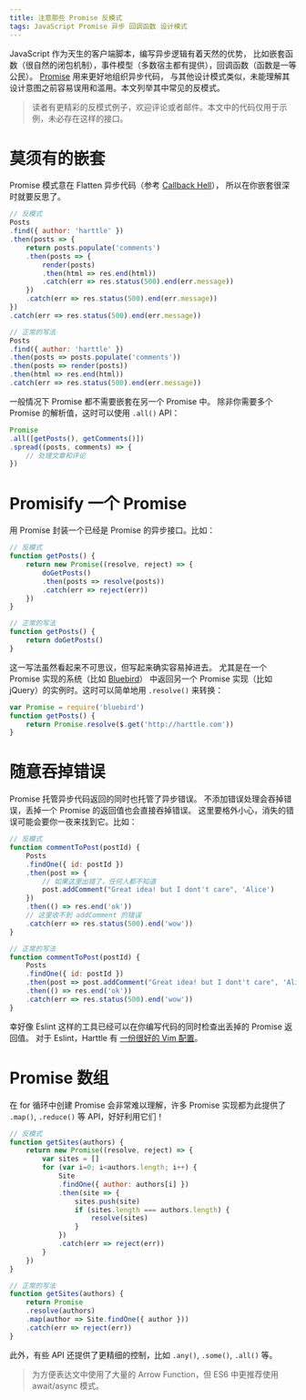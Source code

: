 ```yaml
---
title: 注意那些 Promise 反模式
tags: JavaScript Promise 异步 回调函数 设计模式
---
```


JavaScript 作为天生的客户端脚本，编写异步逻辑有着天然的优势，
比如嵌套函数（很自然的闭包机制），事件模型（多数宿主都有提供），回调函数（函数是一等公民）。
[Promise](/2016/08/10/promise.html) 用来更好地组织异步代码，
与其他设计模式类似，未能理解其设计意图之前容易误用和滥用。本文列举其中常见的反模式。

> 读者有更精彩的反模式例子，欢迎评论或者邮件。本文中的代码仅用于示例，未必存在这样的接口。

# 莫须有的嵌套

Promise 模式意在 Flatten 异步代码（参考 [Callback Hell][callbackhell]），
所以在你嵌套很深时就要反思了。

```javascript
// 反模式
Posts
.find({ author: 'harttle' })
.then(posts => {
    return posts.populate('comments')
    .then(posts => {
        render(posts)
        .then(html => res.end(html))
        .catch(err => res.status(500).end(err.message))
    })
    .catch(err => res.status(500).end(err.message))
})
.catch(err => res.status(500).end(err.message))

// 正常的写法
Posts
.find({ author: 'harttle' })
.then(posts => posts.populate('comments'))
.then(posts => render(posts))
.then(html => res.end(html))
.catch(err => res.status(500).end(err.message))
```

一般情况下 Promise 都不需要嵌套在另一个 Promise 中。
除非你需要多个 Promise 的解析值，这时可以使用 `.all()` API：

```javascript
Promise
.all([getPosts(), getComments()])
.spread((posts, comments) => {
    // 处理文章和评论
})
```

# Promisify 一个 Promise

用 Promise 封装一个已经是 Promise 的异步接口。比如：

```javascript
// 反模式
function getPosts() {
    return new Promise((resolve, reject) => {
        doGetPosts()
        .then(posts => resolve(posts))
        .catch(err => reject(err))
    })
}

// 正常的写法
function getPosts() {
    return doGetPosts()
}
```

这一写法虽然看起来不可思议，但写起来确实容易掉进去。
尤其是在一个 Promise 实现的系统（比如 [Bluebird][bluebird]）
中返回另一个 Promise 实现（比如 jQuery）的实例时。这时可以简单地用 `.resolve()` 来转换：

```javascript
var Promise = require('bluebird')
function getPosts() {
    return Promise.resolve($.get('http://harttle.com'))
}
```

# 随意吞掉错误

Promise 托管异步代码返回的同时也托管了异步错误。
不添加错误处理会吞掉错误，丢掉一个 Promise 的返回值也会直接吞掉错误。
这里要格外小心，消失的错误可能会要你一夜来找到它。比如：

```javascript
// 反模式
function commentToPost(postId) {
    Posts
    .findOne({ id: postId })
    .then(post => {
        // 如果这里出错了，任何人都不知道
        post.addComment("Great idea! but I dont't care", 'Alice')
    })
    .then(() => res.end('ok'))
    // 这里收不到 addComment 的错误
    .catch(err => res.status(500).end('wow'))
}

// 正常的写法
function commentToPost(postId) {
    Posts
    .findOne({ id: postId })
    .then(post => post.addComment("Great idea! but I dont't care", 'Alice'))
    .then(() => res.end('ok'))
    .catch(err => res.status(500).end('wow'))
}
```

幸好像 Eslint 这样的工具已经可以在你编写代码的同时检查出丢掉的 Promise 返回值。
对于 Eslint，Harttle 有 [一份很好的 Vim 配置][eslint-vim]。

# Promise 数组

在 for 循环中创建 Promise 会非常难以理解，许多 Promise 实现都为此提供了
`.map()`, `.reduce()` 等 API，好好利用它们！

```javascript
// 反模式
function getSites(authors) {
    return new Promise((resolve, reject) => {
        var sites = []
        for (var i=0; i<authors.length; i++) {
            Site
            .findOne({ author: authors[i] })
            .then(site => {
                sites.push(site)
                if (sites.length === authors.length) {
                    resolve(sites)
                }
            })
            .catch(err => reject(err))
        }
    })
}

// 正常的写法
function getSites(authors) {
    return Promise
    .resolve(authors)
    .map(author => Site.findOne({ author }))
    .catch(err => reject(err))
}
```

此外，有些 API 还提供了更精细的控制，比如 `.any()`, `.some()`, `.all()` 等。

> 为方便表达文中使用了大量的 Arrow Function，但 ES6 中更推荐使用 await/async 模式。

[bluebird]: https://www.npmjs.com/package/bluebird
[callbackhell]: http://callbackhell.com/
[eslint-vim]: /2017/03/12/vim-eslint.html
